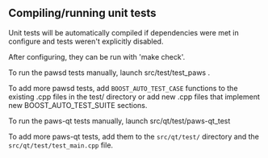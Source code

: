 Compiling/running unit tests
------------------------------------

Unit tests will be automatically compiled if dependencies were met in configure
and tests weren't explicitly disabled.

After configuring, they can be run with 'make check'.

To run the pawsd tests manually, launch src/test/test_paws .

To add more pawsd tests, add `BOOST_AUTO_TEST_CASE` functions to the existing
.cpp files in the test/ directory or add new .cpp files that
implement new BOOST_AUTO_TEST_SUITE sections.

To run the paws-qt tests manually, launch src/qt/test/paws-qt_test

To add more paws-qt tests, add them to the `src/qt/test/` directory and
the `src/qt/test/test_main.cpp` file.
